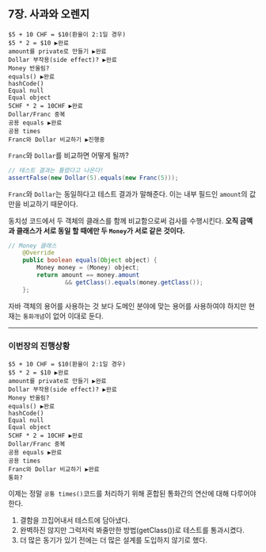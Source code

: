 ## 7장. 사과와 오렌지

```
$5 + 10 CHF = $10(환율이 2:1일 경우)
$5 * 2 = $10 ▶완료
amount를 private로 만들기 ▶완료
Dollar 부작용(side effect)? ▶완료
Money 반올림?
equals() ▶완료
hashCode()
Equal null
Equal object
5CHF * 2 = 10CHF ▶완료
Dollar/Franc 중복
공용 equals ▶완료
공용 times
Franc와 Dollar 비교하기 ▶진행중
```

`Franc`와 `Dollar`를 비교하면 어떻게 될까?

```java
// 테스트 결과는 틀렸다고 나온다!
assertFalse(new Dollar(5).equals(new Franc(5)));
```

`Franc`와 `Dollar`는 동일하다고 테스트 결과가 말해준다. 이는 내부 필드인 `amount`의 값만을 비교하기 때문이다.

동치성 코드에서 두 객체의 클래스를 함께 비교함으로써 검사를 수행시킨다.
**오직 금액과 클래스가 서로 동일 할 때에만 두 `Money`가 서로 같은 것이다.**

```java
// Money 클래스
    @Override
    public boolean equals(Object object) {
        Money money = (Money) object;
        return amount == money.amount
                && getClass().equals(money.getClass());
    };
```

자바 객체의 용어를 사용하는 것 보다 도메인 분야에 맞는 용어를 사용하여야 하지만 현재는 `통화개념`이 없어 이대로 둔다.

---

### 이번장의 진행상황

```
$5 + 10 CHF = $10(환율이 2:1일 경우)
$5 * 2 = $10 ▶완료
amount를 private로 만들기 ▶완료
Dollar 부작용(side effect)? ▶완료
Money 반올림?
equals() ▶완료
hashCode()
Equal null
Equal object
5CHF * 2 = 10CHF ▶완료
Dollar/Franc 중복
공용 equals ▶완료
공용 times
Franc와 Dollar 비교하기 ▶완료
통화?
```

이제는 정말 `공통 times()`코드를 처리하기 위해 혼합된 통화간의 연산에 대해 다루어야 한다.

1. 결함을 끄집어내서 테스트에 담아냈다.
2. 완벽하진 않지만 그럭저럭 봐줄만한 방법(getClass())로 테스트를 통과시켰다.
3. 더 많은 동기가 있기 전에는 더 많은 설계를 도입하지 않기로 했다.
